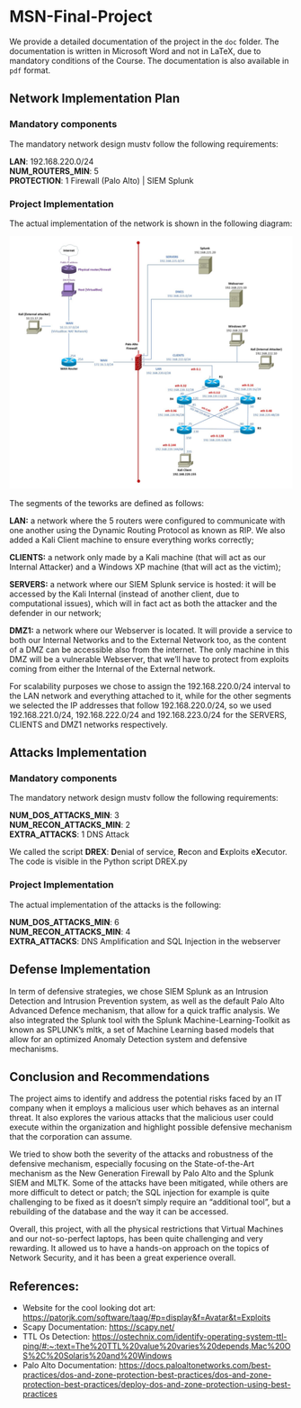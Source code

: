 # MSN-Final-Project

We provide a detailed documentation of the project in the ```doc``` folder. The documentation is written in Microsoft Word and not in LaTeX, due to mandatory conditions of the Course. The documentation is also available in ```pdf``` format.
## Network Implementation Plan

### Mandatory components

The mandatory network design mustv follow the following requirements:

**LAN**: 192.168.220.0/24  
**NUM_ROUTERS_MIN**: 5  
**PROTECTION**: 1 Firewall (Palo Alto) | SIEM Splunk

### Project Implementation
The actual implementation of the network is shown in the following diagram:

![Network Topology](figures/Net_Topology.jpg)

The segments of the teworks are defined as follows:

**LAN:** a network where the 5 routers were configured to communicate with one another using the Dynamic Routing Protocol as known as RIP. We also added a Kali Client machine to ensure everything works correctly; 

**CLIENTS:** a network only made by a Kali machine (that will act as our Internal Attacker) and a Windows XP machine (that will act as the victim); 

**SERVERS:** a network where our SIEM Splunk service is hosted: it will be accessed by the Kali Internal (instead of another client, due to computational issues), which will in fact act as both the attacker and the defender in our network; 

**DMZ1:** a network where our Webserver is located. It will provide a service to both our Internal Networks and to the External Network too, as the content of a DMZ can be accessible also from the internet. The only machine in this DMZ will be a vulnerable Webserver, that we’ll have to protect from exploits coming from either the Internal of the External network. 

For scalability purposes we chose to assign the 192.168.220.0/24 interval to the LAN network and everything attached to it, while for the other segments we selected the IP addresses that follow 192.168.220.0/24, so we used 192.168.221.0/24, 192.168.222.0/24 and 192.168.223.0/24 for the SERVERS, CLIENTS and DMZ1 networks respectively.

## Attacks Implementation

### Mandatory components
The mandatory network design mustv follow the following requirements:

**NUM_DOS_ATTACKS_MIN**: 3  
**NUM_RECON_ATTACKS_MIN**: 2  
**EXTRA_ATTACKS**: 1 DNS Attack 

We called the script **DREX**: **D**enial of service, **R**econ and **E**xploits e**X**ecutor. The code is visible in the Python script DREX.py

### Project Implementation
The actual implementation of the attacks is the following:

**NUM_DOS_ATTACKS_MIN**: 6  
**NUM_RECON_ATTACKS_MIN**: 4  
**EXTRA_ATTACKS**: DNS Amplification and SQL Injection in the webserver 

## Defense Implementation
In term of defensive strategies, we chose SIEM Splunk as an Intrusion Detection and Intrusion Prevention system, as well as the default Palo Alto Advanced Defence mechanism, that allow for a quick traffic analysis. We also integrated the Splunk tool with the Splunk Machine-Learning-Toolkit as known as SPLUNK’s mltk, a set of Machine Learning based models that allow for an optimized Anomaly Detection system and defensive mechanisms. 

## Conclusion and Recommendations
The project aims to identify and address the potential risks faced by an IT company when it employs a malicious user which behaves as an internal threat. It also explores the various attacks that the malicious user could execute within the organization and highlight possible defensive mechanism that the corporation can assume. 

We tried to show both the severity of the attacks and robustness of the defensive mechanism, especially focusing on the State-of-the-Art mechanism as the New Generation Firewall by Palo Alto and the Splunk SIEM and MLTK.  Some of the attacks have been mitigated, while others are more difficult to detect or patch; the SQL injection for example is quite challenging to be fixed as it doesn’t simply require an “additional tool”, but a rebuilding of the database and the way it can be accessed. 

Overall, this project, with all the physical restrictions that Virtual Machines and our not-so-perfect laptops, has been quite challenging and very rewarding. It allowed us to have a hands-on approach on the topics of Network Security, and it has been a great experience overall.

## References:
- Website for the cool looking dot art: https://patorjk.com/software/taag/#p=display&f=Avatar&t=Exploits
- Scapy Documentation: https://scapy.net/ 
- TTL Os Detection: https://ostechnix.com/identify-operating-system-ttl-ping/#:~:text=The%20TTL%20value%20varies%20depends,Mac%20OS%2C%20Solaris%20and%20Windows
- Palo Alto Documentation: https://docs.paloaltonetworks.com/best-practices/dos-and-zone-protection-best-practices/dos-and-zone-protection-best-practices/deploy-dos-and-zone-protection-using-best-practices 
